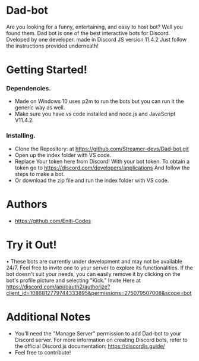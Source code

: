 # Dad-bot
Are you looking for a funny, entertaining, and easy to host bot? Well you found them. Dad bot is one of the best interactive bots for Discord. Dveloped by one developer. made in Discord JS version 11.4.2 Just follow the instructions provided underneath!

# Getting Started!

### Dependencies.
* Made on Windows 10 uses p2m to run the bots but you can run it the generic way as well.
*  Make sure you have vs code installed and node.js and JavaScript V11.4.2.

### Installing.
* Clone the Repository: at https://github.com/Streamer-devs/Dad-bot.git
* Open up the index folder with VS code.
* Replace Your token here from Discord! With your bot token. To obtain a token go to https://discord.com/developers/applications 
And follow the steps to make a bot.
* Or download the zip file and run the index folder with VS code.

# Authors
* https://github.com/Eniti-Codes

# Try it Out!
• These bots are currently under development and may not be available 24/7. Feel free to invite one to your server to explore its functionalities. If the bot doesn't suit your needs, you can easily remove it by clicking on the bot's profile picture and selecting "Kick."
Invite Here at https://discord.com/api/oauth2/authorize?client_id=1086812779744333895&permissions=275079507008&scope=bot

# Additional Notes
* You'll need the "Manage Server" permission to add Dad-bot to your Discord server.
For more information on creating Discord bots, refer to the official Discord.js documentation: https://discordjs.guide/
* Feel free to contribute!

